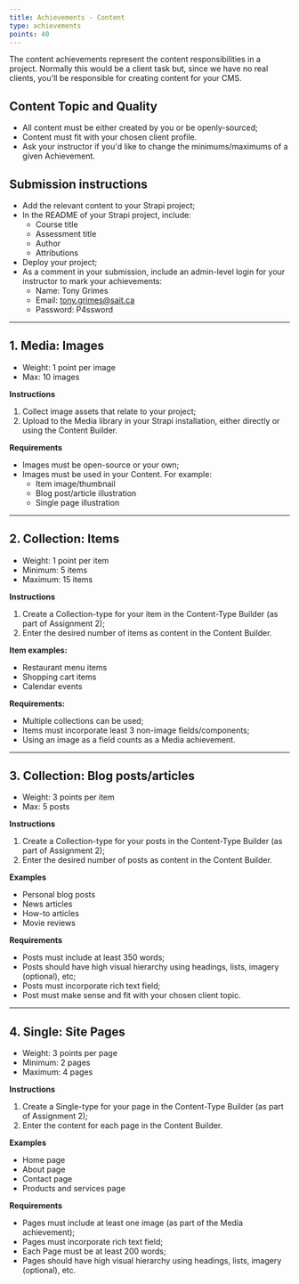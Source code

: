 ```yaml
---
title: Achievements - Content 
type: achievements
points: 40
---
```


The content achievements represent the content responsibilities in a project. Normally this would be a client task but, since we have no real clients, you'll be responsible for creating content for your CMS.

## Content Topic and Quality
- All content must be either created by you or be openly-sourced;
- Content must fit with your chosen client profile.
- Ask your instructor if you'd like to change the minimums/maximums of a given Achievement.

## Submission instructions
- Add the relevant content to your Strapi project;
- In the README of your Strapi project, include:
    - Course title
    - Assessment title
    - Author
    - Attributions
- Deploy your project;
- As a comment in your submission, include an admin-level login for your instructor to mark your achievements:
    - Name: Tony Grimes
    - Email: tony.grimes@sait.ca
    - Password: P4ssword

---

## 1. Media: Images
- Weight: 1 point per image
- Max: 10 images

**Instructions**
1. Collect image assets that relate to your project;
2. Upload to the Media library in your Strapi installation, either directly or using the Content Builder.

**Requirements**
- Images must be open-source or your own;
- Images must be used in your Content. For example:
    - Item image/thumbnail
    - Blog post/article illustration
    - Single page illustration

---

## 2. Collection: Items
- Weight: 1 point per item
- Minimum: 5 items
- Maximum: 15 items

**Instructions**
1. Create a Collection-type for your item in the Content-Type Builder (as part of Assignment 2);
2. Enter the desired number of items as content in the Content Builder.

**Item examples:**
- Restaurant menu items
- Shopping cart items
- Calendar events

**Requirements:**
- Multiple collections can be used;
- Items must incorporate least 3 non-image fields/components;
- Using an image as a field counts as a Media achievement.

---

## 3. Collection: Blog posts/articles
- Weight: 3 points per item
- Max: 5 posts

**Instructions**
1. Create a Collection-type for your posts in the Content-Type Builder (as part of Assignment 2);
2. Enter the desired number of posts as content in the Content Builder.

**Examples**
- Personal blog posts
- News articles
- How-to articles
- Movie reviews

**Requirements**
- Posts must include at least 350 words;
- Posts should have high visual hierarchy using headings, lists, imagery (optional), etc;
- Posts must incorporate rich text field;
- Post must make sense and fit with your chosen client topic.

---

## 4. Single: Site Pages
- Weight: 3 points per page
- Minimum: 2 pages
- Maximum: 4 pages

**Instructions**
1. Create a Single-type for your page in the Content-Type Builder (as part of Assignment 2);
2. Enter the content for each page in the Content Builder.

**Examples**
- Home page
- About page
- Contact page
- Products and services page

**Requirements**
- Pages must include at least one image (as part of the Media achievement);
- Pages must incorporate rich text field;
- Each Page must be at least 200 words;
- Pages should have high visual hierarchy using headings, lists, imagery (optional), etc.
